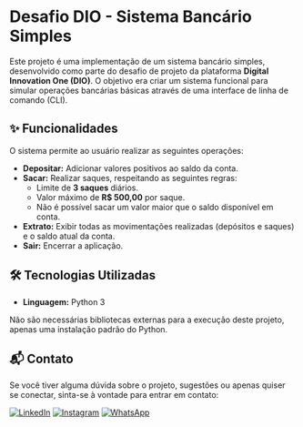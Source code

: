 # Desafio DIO - Sistema Bancário Simples 

Este projeto é uma implementação de um sistema bancário simples, desenvolvido como parte do desafio de projeto da plataforma **Digital Innovation One (DIO)**. O objetivo era criar um sistema funcional para simular operações bancárias básicas através de uma interface de linha de comando (CLI).

## ✨ Funcionalidades

O sistema permite ao usuário realizar as seguintes operações:

* **Depositar:** Adicionar valores positivos ao saldo da conta.
* **Sacar:** Realizar saques, respeitando as seguintes regras:
    * Limite de **3 saques** diários.
    * Valor máximo de **R$ 500,00** por saque.
    * Não é possível sacar um valor maior que o saldo disponível em conta.
* **Extrato:** Exibir todas as movimentações realizadas (depósitos e saques) e o saldo atual da conta.
* **Sair:** Encerrar a aplicação.

## 🛠️ Tecnologias Utilizadas

* **Linguagem:** Python 3

Não são necessárias bibliotecas externas para a execução deste projeto, apenas uma instalação padrão do Python.

## 📬 Contato
Se você tiver alguma dúvida sobre o projeto, sugestões ou apenas quiser se conectar, sinta-se à vontade para entrar em contato:

[![LinkedIn](https://img.shields.io/badge/LinkedIn-0077B5?style=for-the-badge&logo=linkedin&logoColor=white)](https://www.linkedin.com/in/gustavo-vitor-gutierrez-b520a2341/) [![Instagram](https://img.shields.io/badge/-Instagram-%23E4405F?style=for-the-badge&logo=instagram&logoColor=white)](https://www.instagram.com/gustavo.gutierreez/) [![WhatsApp](https://img.shields.io/badge/WhatsApp-25D366?style=for-the-badge&logo=whatsapp&logoColor=white)](https://wa.me/+5511952018042)
